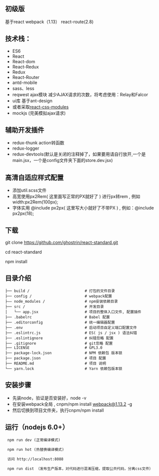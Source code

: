 
## 初级版
基于react webpack（1.13） react-route(2.8)

## 技术栈：
* ES6
* React
* React-dom
* React-Redux
* Redux
* React-Router
* antd-mobile
* sass、less
* reqwest ajax模块  减少AJAX请求的次数，将考虑使用：Relay和Falcor
* ui库 基于ant-design
* 或者采取[react-css-modules](https://github.com/gajus/react-css-modules) 
* mockjs (完美模拟ajax请求)

## 辅助开发插件
* redux-thunk   action转函数
* redux-logger
* redux-devtools(默认是关闭的注释掉了，如果要用请自行放开,一个是main.jsx，一个是config文件夹下面的store.dev.jsx)

## 高清自适应样式配置
* 添加util.scss文件
* 高宽使用px2Rem( 这里面写正常的PX就好了 ) 进行px转rem , 例如 width:px2Rem(100px);
* 字体实用 @include px2px( 这里写大小就好了不带PX )  , 例如：@include px2px(18);


## 下载

  git clone https://github.com/ghostrin/react-standard.git

  cd react-standard

  npm install

## 目录介绍

```
├── build /                         # 打包的文件目录
├── config /                        # webpack配置
├—— node_modules /                  # npm安装依赖目录
├── src /                           # 开发目录
│   └── app.jsx                     # 项目的整体入口文件, 配置插件
├── .babelrc                        # Babel 配置
├── .editorconfig                   # 统一编辑器配置
├── .env                            # 启动项目自定义端口配置文件
├── .eslintrc.js                    # ES( js / jsx ) 语法纠错
├── .eslintignore                   # 纠错忽略 配置
├── .gitignore                      # git忽略 配置
├── LICENSE                         # GPL3.0
├── package-lock.json               # NPM 依赖包 版本锁
├── package.json                    # 项目 配置
├── README.md                       # 项目 说明
└── yarn.lock                       # Yarn 依赖包版本锁
```

## 安装步骤
* 先装node，验证是否安装好，node -v
* 在安装webpack全局 , cnpm/npm install webpack@1.13.2 -g
* 然后切换到项目文件夹，执行cnpm/npm install


## 运行（nodejs 6.0+）
```
 npm run dev (正常编译模式)

 npm run hot (热替换编译模式)

 访问 http://localhost:8088

 npm run dist （发布生产版本，对代码进行混淆压缩，提取公共代码，分离css文件）
```

